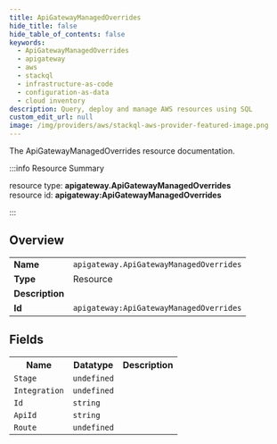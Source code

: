 ```yaml
---
title: ApiGatewayManagedOverrides
hide_title: false
hide_table_of_contents: false
keywords:
  - ApiGatewayManagedOverrides
  - apigateway
  - aws
  - stackql
  - infrastructure-as-code
  - configuration-as-data
  - cloud inventory
description: Query, deploy and manage AWS resources using SQL
custom_edit_url: null
image: /img/providers/aws/stackql-aws-provider-featured-image.png
---
```

The ApiGatewayManagedOverrides resource documentation.

:::info Resource Summary

<div class="row">
<div class="providerDocColumn">
<span>resource type:&nbsp;<b>apigateway.ApiGatewayManagedOverrides</b></span><br />
<span>resource id:&nbsp;<b>apigateway:ApiGatewayManagedOverrides</b></span><br />
</div>
</div>

:::

## Overview
<table><tbody>
<tr><td><b>Name</b></td><td><code>apigateway.ApiGatewayManagedOverrides</code></td></tr>
<tr><td><b>Type</b></td><td>Resource</td></tr>
<tr><td><b>Description</b></td><td></td></tr>
<tr><td><b>Id</b></td><td><code>apigateway:ApiGatewayManagedOverrides</code></td></tr>
</tbody></table>

## Fields
<table><tbody>
<tr><th>Name</th><th>Datatype</th><th>Description</th></tr>
<tr><td><code>Stage</code></td><td><code>undefined</code></td><td></td></tr><tr><td><code>Integration</code></td><td><code>undefined</code></td><td></td></tr><tr><td><code>Id</code></td><td><code>string</code></td><td></td></tr><tr><td><code>ApiId</code></td><td><code>string</code></td><td></td></tr><tr><td><code>Route</code></td><td><code>undefined</code></td><td></td></tr>
</tbody></table>